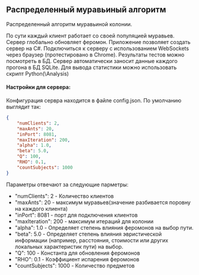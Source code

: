 ## Распределенный муравьиный алгоритм

Распределенный алгоритм муравьиной колонии. 

По сути каждый клиент работает со своей популяцией муравьев. Сервер глобально обновляет феромон. 
Приложение позволяет создать сервер на C#. Подключиться к серверу с использованием WebSockets через браузер (протестировано в Chrome).
Результаты тестов можно посмотреть в БД. Сервер автоматически заносит данные каждого прогона в БД SQLite.
Для вывода статистики можно использовать скрипт Python(\Analysis)

#### Настройки для сервера:
Конфигурация сервра находится в файле config.json. 
По умолчанию выглядит так:
```JSON
{
    "numClients": 2,
    "maxAnts": 20,
    "inPort": 8081,
    "maxIteration": 200,
    "alpha": 1.0,
    "beta": 5.0,
    "Q": 100,
    "RHO": 0.1,
    "countSubjects": 1000
}
```
Параметры отвечают за следующие парметры:

- "numClients": 2 - Количество клиентов 
- "maxAnts": 20 - максимум муравьев(значение разбивается поровну на каждого клиента)
- "inPort": 8081 - порт для подключения клиентов
- "maxIteration": 200 - максимум итераций для колонии
- "alpha": 1.0 - Определяет степень влияния феромонов на выбор пути.
- "beta": 5.0 - Определяет степень влияния эвристической информации (например, расстояния, стоимости или других локальных характеристик пути) на выбор.
- "Q": 100 - Константа для обновления феромонов
- "RHO": 0.1 - Коэффициент испарения феромонов
- "countSubjects": 1000 - Количество предметов

